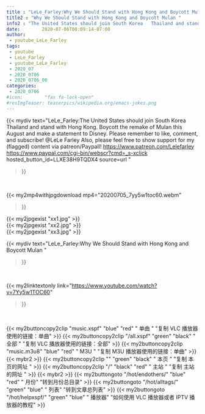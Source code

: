 ```yaml
---
title : "LeLe_Farley:Why We Should Stand with Hong Kong and Boycott Mulan "
title2 : "Why We Should Stand with Hong Kong and Boycott Mulan "
info2 : "The United States should join South Korea   Thailand and stand with Hong Kong. Boycott the remake of Mulan this August and make a statement to Disney.  Please remember to like, comment, and subscribe! @LeLe Farley  Also, please feel free to show support for my (flagged) content via patreon/Paypall! https://www.patreon.com/Lelefarley  https://www.paypal.com/cgi-bin/webscr?cmd=_s-xclick hosted_button_id=LLXE38H9TQDX4 source=url "
date:        2020-07-06T00:09:14-07:00
author:
 - youtube_LeLe_Farley
tags:
 - youtube
 - LeLe_Farley
 - youtube_LeLe_Farley
 - 2020_07
 - 2020_0706
 - 2020_0706_00
categories:
 - 2020_0706
#icon:        "fas fa-lock-open"
#resImgTeaser: teaserpics/wikipedia.org/emacs-jokes.png
---
```


{{< mydiv text="LeLe_Farley:The United States should join South Korea   Thailand and stand with Hong Kong. Boycott the remake of Mulan this August and make a statement to Disney.  Please remember to like, comment, and subscribe! @LeLe Farley  Also, please feel free to show support for my (flagged) content via patreon/Paypall! https://www.patreon.com/Lelefarley  https://www.paypal.com/cgi-bin/webscr?cmd=_s-xclick hosted_button_id=LLXE38H9TQDX4 source=url "
>}}
<br>


{{< my2mp4withjpgdownload mp4="20200705_7yy5w1toc60.webm"
>}}

{{< my2jpgexist "xx1.jpg" >}}<br>
{{< my2jpgexist "xx2.jpg" >}}<br>
{{< my2jpgexist "xx3.jpg" >}}<br>



{{< mydiv text="LeLe_Farley:Why We Should Stand with Hong Kong and Boycott Mulan "
>}}
<br>

{{< my2linktextonly link="https://www.youtube.com/watch?v=7Yy5w1TOC60"
>}}


<br>

{{< my2buttoncopy2clip "music.xspf"        "blue"   "red"    " 单曲 "  "复制 VLC 播放器使用的链接：单曲" >}} {{< my2buttoncopy2clip "/all.xspf"         "green"  "black"  " 全部 "  "复制 VLC 播放器使用的链接：全部" >}} {{< my2buttoncopy2clip "music.m3u8"        "blue"   "red"    " M3U  "    "复制 M3U 播放器使用的链接：单曲" >}} {{< mybr2 >}} {{< my2buttoncopy2clip ""                  "green"  "black"  " 本页 "    "复制 本页的网址 " >}} {{< my2buttoncopy2clip "/"                 "black"  "red"    " 主站 "    "复制 主站的网址 " >}} {{< mybr2 >}} {{< my2buttongoto      "/hot/endothers/"   "blue"   "red"    " 月份"   "转到月份总目录" >}} {{< my2buttongoto      "/hot/alltags/"     "green"  "blue"   " 列表"   "转到文章总列表" >}} {{< my2buttongoto      "/hot/helpxspf/"    "green"  "blue"   " 播放器" "如何使用 VLC 播放器或者 IPTV 播放器的教程" >}} 
